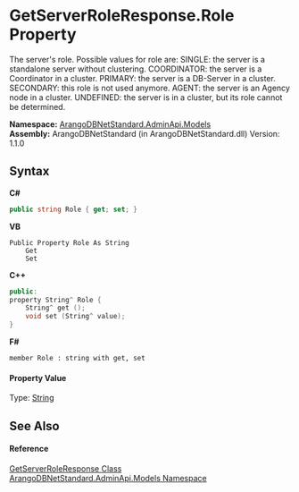 # GetServerRoleResponse.Role Property 
 

The server's role. Possible values for role are: SINGLE: the server is a standalone server without clustering. COORDINATOR: the server is a Coordinator in a cluster. PRIMARY: the server is a DB-Server in a cluster. SECONDARY: this role is not used anymore. AGENT: the server is an Agency node in a cluster. UNDEFINED: the server is in a cluster, but its role cannot be determined.

**Namespace:**&nbsp;<a href="09a5369e-c1cb-35e0-2a36-7817d39ab37d">ArangoDBNetStandard.AdminApi.Models</a><br />**Assembly:**&nbsp;ArangoDBNetStandard (in ArangoDBNetStandard.dll) Version: 1.1.0

## Syntax

**C#**<br />
``` C#
public string Role { get; set; }
```

**VB**<br />
``` VB
Public Property Role As String
	Get
	Set
```

**C++**<br />
``` C++
public:
property String^ Role {
	String^ get ();
	void set (String^ value);
}
```

**F#**<br />
``` F#
member Role : string with get, set

```


#### Property Value
Type: <a href="https://docs.microsoft.com/dotnet/api/system.string" target="_blank" rel="noopener noreferrer">String</a>

## See Also


#### Reference
<a href="f98cd590-2f64-e9e3-42bb-6726b3bcb2a7">GetServerRoleResponse Class</a><br /><a href="09a5369e-c1cb-35e0-2a36-7817d39ab37d">ArangoDBNetStandard.AdminApi.Models Namespace</a><br />
